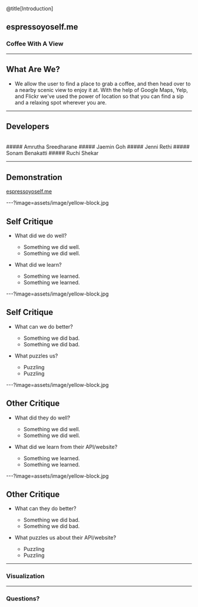 @title[Introduction]
## espressoyoself.me

### Coffee With A View

---
## What Are We?

- We allow the user to find a place to grab a coffee, and then head over to a nearby scenic view to enjoy it at. With the help of Google Maps, Yelp, and Flickr we've used the power of location so that you can find a sip and a relaxing spot wherever you are. 


___

## Developers
<br>
##### Amrutha Sreedharane
##### Jaemin Goh
##### Jenni Rethi
##### Sonam Benakatti
##### Ruchi Shekar

---
## Demonstration

[espressoyoself.me](http://espressoyoself.me)

---?image=assets/image/yellow-block.jpg

## Self Critique

- What did we do well?
  - Something we did well.
  - Something we did well.

- What did we learn?
  - Something we learned.
  - Something we learned.

---?image=assets/image/yellow-block.jpg

## Self Critique

- What can we do better?
  - Something we did bad.
  - Something we did bad.

- What puzzles us?
  - Puzzling
  - Puzzling

---?image=assets/image/yellow-block.jpg

## Other Critique

- What did they do well?
  - Something we did well.
  - Something we did well.

- What did we learn from their API/website?
  - Something we learned.
  - Something we learned.

---?image=assets/image/yellow-block.jpg

## Other Critique

- What can they do better?
  - Something we did bad.
  - Something we did bad.

- What puzzles us about their API/website?
  - Puzzling
  - Puzzling

---
### Visualization

---
### Questions?
